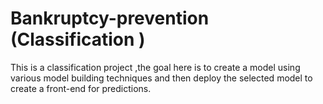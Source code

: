 # Bankruptcy-prevention (Classification )
This is a classification project ,the goal here is to create a model using various model building techniques and then deploy the selected model to create a front-end for predictions.
